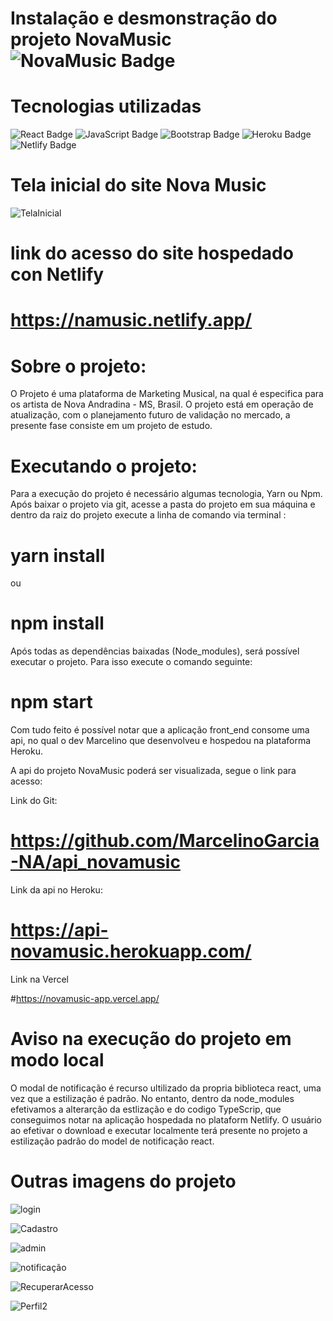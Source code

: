 # Instalação e desmonstração do projeto NovaMusic ![NovaMusic Badge](https://lh3.googleusercontent.com/a-/AOh14GhoVJCc7Joh5HHxaHCBP57zRAyg_9OHVul2FhCK=s96-c-rg-br100)

# Tecnologias utilizadas 
![React Badge](https://img.shields.io/badge/React-20232A?style=for-the-badge&logo=react&logoColor=61DAFB) ![JavaScript Badge]( https://img.shields.io/badge/JavaScript-F7DF1E?style=for-the-badge&logo=javascript&logoColor=black) ![Bootstrap Badge](https://img.shields.io/badge/Bootstrap-563D7C?style=for-the-badge&logo=bootstrap&logoColor=white) ![Heroku Badge](https://img.shields.io/badge/Heroku-430098?style=for-the-badge&logo=heroku&logoColor=white) ![Netlify Badge](	https://img.shields.io/badge/Netlify-00C7B7?style=for-the-badge&logo=netlify&logoColor=white)

# Tela inicial do site Nova Music
![TelaInicial](https://user-images.githubusercontent.com/64509713/153658063-49323af4-6bfa-4bd9-b357-ddea46ed2c3d.png)

 # link do acesso do site hospedado con Netlify
 
 # https://namusic.netlify.app/

# Sobre o projeto:

O Projeto é uma plataforma de Marketing Musical, na qual é especifica para os artista de Nova Andradina - MS, Brasil. O projeto está em operação de atualização, com o planejamento futuro de validação no mercado, a presente fase consiste em um projeto de estudo.


# Executando o projeto: 

Para a execução do projeto é necessário algumas tecnologia, Yarn ou Npm. Após baixar o projeto via git, acesse a pasta do projeto em sua máquina e dentro da raiz do projeto execute a linha de comando via terminal :

# yarn install 

ou 

# npm install

Após todas as dependências baixadas (Node_modules), será possível executar o projeto. Para isso execute o comando seguinte:

# npm start 

Com tudo feito é possível notar que a aplicação front_end consome uma api, no qual o dev Marcelino que desenvolveu e hospedou na plataforma Heroku. 

A api do projeto NovaMusic poderá ser visualizada, segue o link para acesso:

Link do Git:
# https://github.com/MarcelinoGarcia-NA/api_novamusic

Link da api no Heroku:

# https://api-novamusic.herokuapp.com/

Link na Vercel

#https://novamusic-app.vercel.app/

# Aviso na execução do projeto em modo local

O modal de notificação é recurso ultilizado da propria biblioteca react, uma vez que a estilização é padrão. No entanto, dentro da node_modules efetivamos a alterarção da estlização e do codigo TypeScrip, que conseguimos notar na aplicação hospedada no plataform Netlify. O usuário ao efetivar o download e executar localmente terá presente no projeto a estilização padrão do model de notificação react.

# Outras imagens do projeto

![login](https://user-images.githubusercontent.com/64509713/153660440-fb8852e2-ea9c-40cc-b1df-6905c529b383.png)

![Cadastro](https://user-images.githubusercontent.com/64509713/153660567-2d17b4af-a3f3-41b8-9a9b-a02c7fa84f86.png)

![admin](https://user-images.githubusercontent.com/64509713/153660725-1fb75e87-88a4-4eeb-9bcd-bb9dd8cc4ecf.png)

![notificação](https://user-images.githubusercontent.com/64509713/153660910-83c550af-c93a-4c8d-946c-8792bd2b8f8c.png)

![RecuperarAcesso](https://user-images.githubusercontent.com/64509713/153661113-75ca23c7-76a9-41f0-b5a9-dfe5c7b29a51.png)

![Perfil2](https://user-images.githubusercontent.com/64509713/153661129-92fabbe7-b4fb-4e83-a711-56ec704f5775.png)



